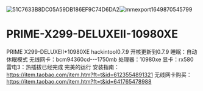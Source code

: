![51C7633B8DC05A59DB186EF9C74D6DA2](https://user-images.githubusercontent.com/61498909/129532775-ae900e27-b4ab-4e30-905a-851fc0171a2b.png)![mmexport1649870545799](https://user-images.githubusercontent.com/61498909/163674095-a981ae44-e9bd-4ec3-be45-f46912d93e8a.jpg)

# PRIME-X299-DELUXEII-10980XE
PRIME X299-DELUXEII+10980XE hackintool0.7.9
开核更新到0.7.9
睡眠：自动休眠模式
无线网卡：bcm94360cd---1750mb
处理器：10980xe
显卡：rx580                    
雷电3：热插拔已经完成
完美的运行 
安装指南：https://item.taobao.com/item.htm?ft=t&id=6123554891321
无线网卡购买：https://item.taobao.com/item.htm?ft=t&id=641765478988
